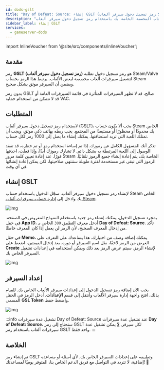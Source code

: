 ```yaml
---
id: dods-gslt
title: "Day of Defeat: Source: إنشاء GSLT (رمز تسجيل دخول سيرفر ألعاب Steam)"
description: "اكتشف كيف توثق وتأمن سيرفرات الألعاب المخصصة الخاصة بك باستخدام رمز تسجيل دخول سيرفر ألعاب Steam لتحسين الرؤية والحماية → تعلّم المزيد الآن"
sidebar_label: إنشاء GSLT
services:
  - gameserver-dods
---
```


import InlineVoucher from '@site/src/components/InlineVoucher';



## مقدمة

رمز **GSLT (رمز تسجيل دخول سيرفر ألعاب)** هو رمز تسجيل دخول تطلبه Steam/Valve لتشغيل سيرفرات ألعاب مخصصة لبعض الألعاب. يرتبط هذا الرمز بحساب Steam ويضمن أن السيرفر موثق بشكل صحيح.

بدون رمز GSLT صالح، قد لا تظهر السيرفرات المتأثرة في قائمة السيرفرات العامة أو قد لا تتمكن من استخدام حماية VAC.

<InlineVoucher />



## المتطلبات

لاستخدام رمز تسجيل دخول سيرفر ألعاب (GSLT)، يجب ألا يكون حساب Steam الخاص بك محدودًا أو محظورًا أو مستبعدًا من المجتمع. يجب ربطه بهاتف ذكي موثق، ويجب أن تمتلك اللعبة التي تريد استضافتها. يمكنك إنشاء ما يصل إلى 1000 رمز لكل حساب.

تذكر أنك المسؤول الكامل عن رموزك. إذا تم إساءة استخدام رمز أو تم حظره، قد تفقد الوصول إلى اللعبة المرتبطة به بشكل دائم. لا تشارك رموزك أبدًا، وإذا فعلت، احذفها فورًا. عند إعادة تعيين كلمة مرور Steam الخاصة بك، يتم إعادة إنشاء جميع الرموز تلقائيًا. الرموز التي تبقى غير مستخدمة لفترة طويلة ستنتهي صلاحيتها، لكن يمكن إعادة إنشائها في أي وقت.



## إنشاء GSLT
لإنشاء رمز تسجيل دخول سيرفر ألعاب، سجّل الدخول باستخدام حساب Steam الخاص بك وادخل إلى [إدارة حساب سيرفرات ألعاب Steam](https://steamcommunity.com/dev/managegameservers).


![img](https://screensaver01.zap-hosting.com/index.php/s/WaMsyscboqCtNHA/preview)

بمجرد تسجيل الدخول، يمكنك إنشاء رمز جديد باستخدام النموذج المعروض في الصفحة. في حقل **App ID**، أدخل معرف التطبيق `300` الخاص بـ **Day of Defeat: Source**. تأكد من إدخال المعرف الصحيح، لأن الرمز لن يعمل إذا كان المعرف خاطئًا.

في حقل **Memo**، يمكنك إضافة وصف من اختيارك. هذا يساعدك على التعرف على الغرض من الرمز لاحقًا، مثل اسم السيرفر أو دوره. بعد إدخال القيمتين، اضغط على **Create** لإنشاء الرمز. سيتم عرض الرمز بعد ذلك ويمكن استخدامه في إعدادات تشغيل السيرفر الخاص بك.

![img](https://screensaver01.zap-hosting.com/index.php/s/n7pZjBfz5cy59TM/download)

## إعداد السيرفر

يجب الآن إضافة رمز تسجيل الدخول إلى إعدادات سيرفر الألعاب الخاص بك. للقيام بذلك، افتح واجهة إدارة سيرفر الألعاب وانتقل إلى قسم **الإعدادات**. أدخل الرمز في الحقل المسمى **GSL Token** واضغط حفظ.

![img](https://screensaver01.zap-hosting.com/index.php/s/tzJiT4nTZo2nWMz/preview)

:::info تشغيل عدة سيرفرات Day of Defeat: Source
عند تشغيل عدة سيرفرات **Day of Defeat: Source**، ستحتاج إلى رمز GSLT لكل سيرفر. <u>**لا**</u> يمكن تشغيل عدة سيرفرات ألعاب باستخدام رمز GSLT واحد فقط.
:::



## الخلاصة

تم إنشاء رمز GSLT وتطبيقه على إعدادات السيرفر الخاص بك. لأي أسئلة أو مساعدة إضافية، لا تتردد في التواصل مع فريق الدعم الخاص بنا، المتوفر يوميًا لمساعدتك! 🙂

<InlineVoucher />